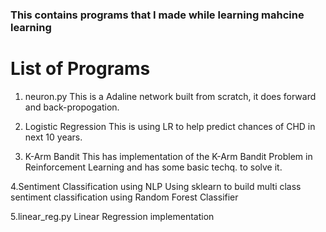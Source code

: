### This contains programs that I made while learning mahcine learning

# List of Programs

1. neuron.py
This is a Adaline network built from scratch, it does forward and back-propogation.

2. Logistic Regression
This is using LR to help predict chances of CHD in next 10 years.

3. K-Arm Bandit
This has implementation of the K-Arm Bandit Problem in Reinforcement Learning and has some basic techq. to solve it.

4.Sentiment Classification using NLP
Using sklearn to build multi class sentiment classification using Random Forest Classifier

5.linear_reg.py
Linear Regression implementation
